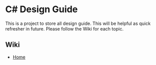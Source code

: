 C# Design Guide
=================

This is a project to store all design guide. This will be helpful as quick refresher in future.  Please follow the Wiki for each topic.

## Wiki

* [Home](https://github.com/anandtpatel/CSharpCode/wiki)
